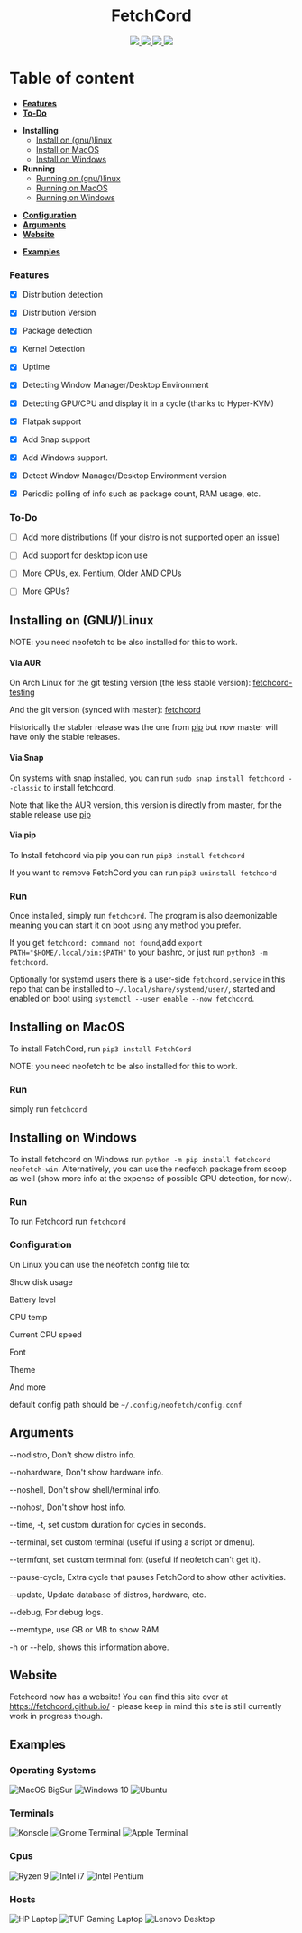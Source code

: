 <h1 align="center">FetchCord</h1>
</p>
<p align="center">
    <a href="https://img.shields.io/badge/Compatible-MacOS%2FWindows%2FLinux-brightgreen?style=for-the-badge&logo=discord">
       <img src="https://img.shields.io/badge/Compatible-MacOS%2FLinux%2FWindows%2F-brightgreen?style=for-the-badge&logo=checkmarx&logoColor=white">
    </a>
  <a href="https://www.python.org/downloads/">
       <img src="https://img.shields.io/pypi/pyversions/django?color=dark%20green&logo=python&logoColor=white&style=for-the-badge">
    </a>
   <a href="https://discord.gg/P4h9kdV">
       <img src="https://img.shields.io/discord/742068289278312549?label=Discord&logo=discord&logoColor=white&style=for-the-badge">
    </a>
    <a href="https://img.shields.io/badge/Compatible-MacOS%2FWindows%2FLinux-brightgreen?style=for-the-badge&logo=discord">
       <img src="https://user-images.githubusercontent.com/55695493/173207772-9db81c0d-421d-4eee-bccc-5b9801283710.png">
    </a>
  </a>
</p>

# Table of content
- [**Features**](#features)
- [**To-Do**](#to-do)
+ **Installing**
    - [Install on (gnu/)linux](#installing-on-gnulinux)
    - [Install on MacOS](#installing-on-macos)
    - [Install on Windows](#installing-on-windows)
 + **Running**
    - [Running on (gnu/)linux](#run)
    - [Running on MacOS](#run-1)
    - [Running on Windows](#run-2)
- [**Configuration**](#Configuration)
- [**Arguments**](#arguments)
- [**Website**](#website)

+ [**Examples**](#examples)

### Features

- [x] Distribution detection
 
- [x] Distribution Version

- [x] Package detection

- [x] Kernel Detection

- [x] Uptime

- [x] Detecting Window Manager/Desktop Environment

- [x] Detecting GPU/CPU and display it in a cycle (thanks to Hyper-KVM)

- [x] Flatpak support

- [x] Add Snap support

- [x] Add Windows support.

- [x] Detect Window Manager/Desktop Environment version

- [x] Periodic polling of info such as package count, RAM usage, etc.


### To-Do

- [ ] Add more distributions (If your distro is not supported open an issue)

- [ ] Add support for desktop icon use

- [ ] More CPUs, ex. Pentium, Older AMD CPUs

- [ ] More GPUs?


## Installing on (GNU/)Linux
NOTE: you need neofetch to be also installed for this to work.
#### Via AUR
On Arch Linux for the git testing version (the less stable version): [fetchcord-testing](https://aur.archlinux.org/packages/fetchcord-testing/)

And the git version (synced with master): [fetchcord](https://aur.archlinux.org/packages/fetchcord/)

Historically the stabler release was the one from [pip](#via-pip) but now master will have only the stable releases.
#### Via Snap
On systems with snap installed, you can run `sudo snap install fetchcord --classic` to install fetchcord.

Note that like the AUR version, this version is directly from master, for the stable release use [pip](#via-pip) <!-- remove this if you're not automatically deploying it -->
#### Via pip
To Install fetchcord via pip you can run `pip3 install fetchcord`

If you want to remove FetchCord you can run `pip3 uninstall fetchcord`

### Run

Once installed, simply run `fetchcord`. The program is also daemonizable meaning you can start it on boot using any method you prefer.

If you get `fetchcord: command not found`,add `export PATH="$HOME/.local/bin:$PATH"` to your bashrc, or just run `python3 -m fetchcord`.

Optionally for systemd users there is a user-side `fetchcord.service` in this repo that can be installed to `~/.local/share/systemd/user/`, started and enabled on boot using `systemctl --user enable --now fetchcord`.

## Installing on MacOS

To install FetchCord, run `pip3 install FetchCord`

NOTE: you need neofetch to be also installed for this to work.

### Run 

simply run `fetchcord`

## Installing on Windows

To install fetchcord on Windows run `python -m pip install fetchcord neofetch-win`. Alternatively, you can use the neofetch package from scoop as well (show more info at the expense of possible GPU detection, for now).

### Run
To run Fetchcord run `fetchcord`

### Configuration

On Linux you can use the neofetch config file to:

Show disk usage

Battery level

CPU temp

Current CPU speed

Font

Theme

And more

default config path should be `~/.config/neofetch/config.conf`

## Arguments
--nodistro, Don't show distro info.

--nohardware, Don't show hardware info.

--noshell, Don't show shell/terminal info.

--nohost, Don't show host info.

--time, -t, set custom duration for cycles in seconds.

--terminal, set custom terminal (useful if using a script or dmenu).

--termfont, set custom terminal font (useful if neofetch can't get it).

--pause-cycle, Extra cycle that pauses FetchCord to show other activities.

--update, Update database of distros, hardware, etc.

--debug, For debug logs.

--memtype, use GB or MB to show RAM.

-h or --help, shows this information above.

## Website

Fetchcord now has a website! You can find this site over at https://fetchcord.github.io/ - please keep in mind this site is still currently work in progress though.

## Examples

### Operating Systems
![MacOS BigSur](https://github.com/fetchcord/FetchCord/raw/master/Examples/mac.png) ![Windows 10](https://github.com/fetchcord/FetchCord/raw/master/Examples/windows.png) ![Ubuntu](https://github.com/fetchcord/FetchCord/raw/master/Examples/ubuntu.png)
### Terminals
![Konsole](https://github.com/fetchcord/FetchCord/raw/master/Examples/konsole.png) ![Gnome Terminal](https://github.com/fetchcord/FetchCord/blob/master/Examples/gnometerm.png) ![Apple Terminal](https://github.com/fetchcord/FetchCord/blob/master/Examples/appleterm.png)
### Cpus
![Ryzen 9](https://github.com/fetchcord/FetchCord/raw/master/Examples/ryzencpu.png) ![Intel i7](https://github.com/fetchcord/FetchCord/raw/master/Examples/intelcpu.png) ![Intel Pentium](https://github.com/fetchcord/FetchCord/raw/master/Examples/pent.png)
### Hosts
![HP Laptop](https://github.com/fetchcord/FetchCord/raw/master/Examples/hp.png) ![TUF Gaming Laptop](https://github.com/fetchcord/FetchCord/raw/master/Examples/tuf.png) ![Lenovo Desktop](https://github.com/fetchcord/FetchCord/raw/master/Examples/len.png)
